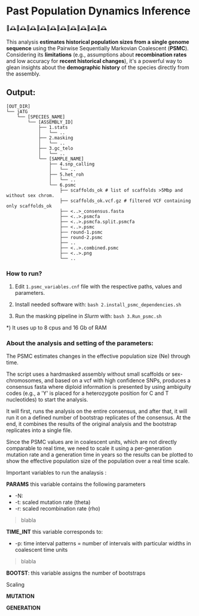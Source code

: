 # Past Population Dynamics Inference
🧬🕰🧬🕰🧬🕰🧬🕰🧬🕰🧬🕰🧬🕰🧬🕰🧬🕰🧬🕰

This analysis **estimates historical population sizes from a single genome sequence** using the Pairwise Sequentially Markovian Coalescent (**PSMC**). Considering its **limitations** (e.g., assumptions about **recombination rates** and low accuracy for **recent historical changes**), it's a powerful way to glean insights about the **demographic history** of the species directly from the assembly.

## Output:
```
[OUT_DIR]
└── jATG
    └── [SPECIES_NAME]
        └── [ASSEMBLY_ID]
            ├── 1.stats
            │   └── ..
            ├── 2.masking
            │   └── ..
            ├── 3.gc_telo
            │   └── ..
            └── [SAMPLE_NAME]
                ├── 4.snp_calling
                │   └── ..
                ├── 5.het_roh
                │   └── ..
                └── 6.psmc
                    ├── scaffolds_ok # list of scaffolds >5Mbp and without sex chrom.
                    ├── scaffolds_ok.vcf.gz # filtered VCF containing only scaffolds_ok
                    ├── <..>_consensus.fasta
                    ├── <..>.psmcfa
                    ├── <..>.psmcfa.split.psmcfa
                    ├── <..>.psmc
                    ├── round-1.psmc
                    ├── round-2.psmc
                    ├── ..
                    ├── <..>.combined.psmc
                    ├── <..>.png
                    └── ..
```

### How to run?

1) Edit `1.psmc_variables.cnf` file with the respective paths, values and parameters.

2) Install needed software with: `bash 2.install_psmc_dependencies.sh`

3) Run the masking pipeline in _Slurm_ with: `bash 3.Run_psmc.sh`

\*) It uses up to 8 cpus and 16 Gb of RAM


### About the analysis and setting of the parameters:

The PSMC estimates changes in the effective population size (Ne) through time.

The script uses a hardmasked assembly without small scaffolds or sex-chromosomes, and based on a vcf with high confidence SNPs, produces a consensus fasta where diploid information is presented by using ambiguity codes (e.g., a 'Y' is placed for a heterozygote position for C and T nucleotides) to start the analysis.

It will first, runs the analysis on the entire consensus, and after that, it will run it on a defined number of bootstrap replicates of the consensus. At the end, it combines the results of the original analysis and the bootstrap replicates into a single file.

Since the PSMC values are in coalescent units, which are not directly comparable to real time, we need to scale it using a per-generation mutation rate and a generation time in years so the results can be plotted to show the effective population size of the population over a real time scale.

Important variables to run the analaysis :

**PARAMS** this variable contains the following parameters
* -N: 
* -t: scaled mutation rate (theta)
* -r: scaled recombination rate (rho)
> blabla

**TIME_INT** this variable corresponds to:
* -p: time interval patterns = number of intervals with particular widths in coalescent time units
> blabla

**BOOTST**: this variable assigns the number of bootstraps

Scaling

**MUTATION**

**GENERATION**

